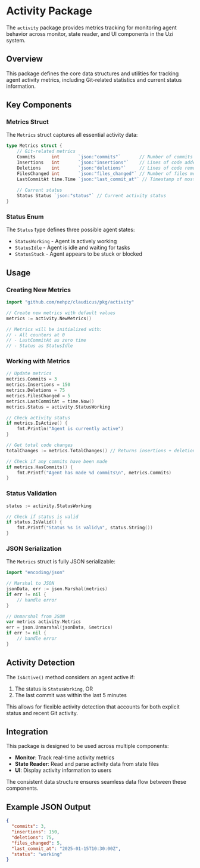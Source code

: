 # Activity Package

The `activity` package provides metrics tracking for monitoring agent behavior across monitor, state reader, and UI components in the Uzi system.

## Overview

This package defines the core data structures and utilities for tracking agent activity metrics, including Git-related statistics and current status information.

## Key Components

### Metrics Struct

The `Metrics` struct captures all essential activity data:

```go
type Metrics struct {
    // Git-related metrics
    Commits      int       `json:"commits"`       // Number of commits made
    Insertions   int       `json:"insertions"`    // Lines of code added
    Deletions    int       `json:"deletions"`     // Lines of code removed
    FilesChanged int       `json:"files_changed"` // Number of files modified
    LastCommitAt time.Time `json:"last_commit_at"` // Timestamp of most recent commit
    
    // Current status
    Status Status `json:"status"` // Current activity status
}
```

### Status Enum

The `Status` type defines three possible agent states:

- `StatusWorking` - Agent is actively working
- `StatusIdle` - Agent is idle and waiting for tasks
- `StatusStuck` - Agent appears to be stuck or blocked

## Usage

### Creating New Metrics

```go
import "github.com/nehpz/claudicus/pkg/activity"

// Create new metrics with default values
metrics := activity.NewMetrics()

// Metrics will be initialized with:
// - All counters at 0
// - LastCommitAt as zero time
// - Status as StatusIdle
```

### Working with Metrics

```go
// Update metrics
metrics.Commits = 3
metrics.Insertions = 150
metrics.Deletions = 75
metrics.FilesChanged = 5
metrics.LastCommitAt = time.Now()
metrics.Status = activity.StatusWorking

// Check activity status
if metrics.IsActive() {
    fmt.Println("Agent is currently active")
}

// Get total code changes
totalChanges := metrics.TotalChanges() // Returns insertions + deletions

// Check if any commits have been made
if metrics.HasCommits() {
    fmt.Printf("Agent has made %d commits\n", metrics.Commits)
}
```

### Status Validation

```go
status := activity.StatusWorking

// Check if status is valid
if status.IsValid() {
    fmt.Printf("Status %s is valid\n", status.String())
}
```

### JSON Serialization

The `Metrics` struct is fully JSON serializable:

```go
import "encoding/json"

// Marshal to JSON
jsonData, err := json.Marshal(metrics)
if err != nil {
    // handle error
}

// Unmarshal from JSON
var metrics activity.Metrics
err = json.Unmarshal(jsonData, &metrics)
if err != nil {
    // handle error
}
```

## Activity Detection

The `IsActive()` method considers an agent active if:

1. The status is `StatusWorking`, OR
2. The last commit was within the last 5 minutes

This allows for flexible activity detection that accounts for both explicit status and recent Git activity.

## Integration

This package is designed to be used across multiple components:

- **Monitor**: Track real-time activity metrics
- **State Reader**: Read and parse activity data from state files
- **UI**: Display activity information to users

The consistent data structure ensures seamless data flow between these components.

## Example JSON Output

```json
{
  "commits": 3,
  "insertions": 150,
  "deletions": 75,
  "files_changed": 5,
  "last_commit_at": "2025-01-15T10:30:00Z",
  "status": "working"
}
```
